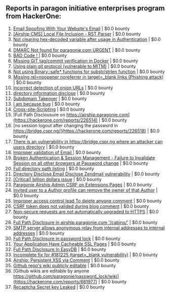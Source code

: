 ## Reports in paragon initiative enterprises program from HackerOne:
1. [Email Spoofing With Your Website's Email](https://hackerone.com/reports/163156) | $0.0 bounty
2. [[Airship CMS] Local File Inclusion - RST Parser](https://hackerone.com/reports/179034) | $0.0 bounty
3. [Not clearing hex-decoded variable after usage in Authentication](https://hackerone.com/reports/168293) | $0.0 bounty
4. [DMARC  Not found for paragonie.com   URGENT](https://hackerone.com/reports/179828) | $0.0 bounty
5. [BAD Code ! ](https://hackerone.com/reports/180074) | $0.0 bounty
6. [Missing GIT tag/commit verification in Docker](https://hackerone.com/reports/181212) | $0.0 bounty
7. [Using plain git protocol (vulnerable to MITM)](https://hackerone.com/reports/181214) | $0.0 bounty
8. [Not using Binary::safe* functions for substr/strlen function](https://hackerone.com/reports/181315) | $0.0 bounty
9. [Missing rel=noopener noreferrer in target=_blank links (Phishing attack)](https://hackerone.com/reports/181225) | $0.0 bounty
10. [Incorrect detection of onion URLs](https://hackerone.com/reports/181210) | $0.0 bounty
11. [directory information disclose](https://hackerone.com/reports/226212) | $0.0 bounty
12. [Subdomain Takeover](https://hackerone.com/reports/180393) | $0.0 bounty
13. [I am because bug](https://hackerone.com/reports/226094) | $0.0 bounty
14. [Cross-site-Scripting](https://hackerone.com/reports/226203) | $0.0 bounty
15. [Full Path Disclousure on https://airship.paragonie.com](https://hackerone.com/reports/226514) | $0.0 bounty
16. [no session logout after changing the password  in https://bridge.cspr.ng/](https://hackerone.com/reports/226518) | $0.0 bounty
17. [There is an vulnerability in https://bridge.cspr.ng where an attacker can users directory](https://hackerone.com/reports/226505) | $0.0 bounty
18. [Improper validation of Email ](https://hackerone.com/reports/226334) | $0.0 bounty
19. [Broken Authentication & Session Management - Failure to Invalidate Session on all other browsers at Password change](https://hackerone.com/reports/226712) | $0.0 bounty
20. [Full directory path listing](https://hackerone.com/reports/230098) | $0.0 bounty
21. [Directory Disclose,Email Disclose Zendmail vulnerability](https://hackerone.com/reports/228112) | $0.0 bounty
22. [[Critical] billion dollars issue](https://hackerone.com/reports/244836) | $0.0 bounty
23. [Paragonie Airship Admin CSRF on Extensions Pages](https://hackerone.com/reports/243094) | $0.0 bounty
24. [Invited user to a Author profile can remove the owner of that Author](https://hackerone.com/reports/274541) | $0.0 bounty
25. [Improper access control lead  To delete anyone comment](https://hackerone.com/reports/273805) | $0.0 bounty
26. [CSRF token does not valided during blog comment](https://hackerone.com/reports/273998) | $0.0 bounty
27. [Non-secure requests are not automatically upgraded to HTTPS](https://hackerone.com/reports/241950) | $0.0 bounty
28. [Full Path Disclosure in airship.paragonie.com '/cabins/'](https://hackerone.com/reports/226343) | $0.0 bounty
29. [SMTP server allows anonymous relay from internal addresses to internal addresses](https://hackerone.com/reports/144385) | $0.0 bounty
30. [Full Path Disclosure in password lock](https://hackerone.com/reports/115422) | $0.0 bounty
31. [Your Application Have Cacheable SSL Pages](https://hackerone.com/reports/115296) | $0.0 bounty
32. [Full Path Disclosure In EasyDB](https://hackerone.com/reports/119494) | $0.0 bounty
33. [Incomplete fix for #181225 (target=_blank vulnerability)](https://hackerone.com/reports/226104) | $0.0 bounty
34. [Airship: Persistent XSS via Comment](https://hackerone.com/reports/301973) | $0.0 bounty
35. [Github repo's wiki publicly editable](https://hackerone.com/reports/461429) | $0.0 bounty
36. [Github wikis are editable by anyone https://github.com/paragonie/password_lock/wiki](https://hackerone.com/reports/661977) | $0.0 bounty
37. [Recaptcha Secret key Leaked](https://hackerone.com/reports/1416665) | $0.0 bounty